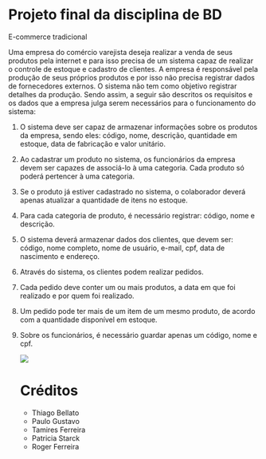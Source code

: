 # Projeto final da disciplina de BD
 E-commerce tradicional

Uma empresa do comércio varejista deseja realizar a venda de seus produtos pela
internet e para isso precisa de um sistema capaz de realizar o controle de estoque e
cadastro de clientes. A empresa é responsável pela produção de seus próprios
produtos e por isso não precisa registrar dados de fornecedores externos. O sistema
não tem como objetivo registrar detalhes da produção. Sendo assim, a seguir são
descritos os requisitos e os dados que a empresa julga serem necessários para o
funcionamento do sistema:

1. O sistema deve ser capaz de armazenar informações sobre os produtos da
empresa, sendo eles: código, nome, descrição, quantidade em estoque, data
de fabricação e valor unitário.
2. Ao cadastrar um produto no sistema, os funcionários da empresa devem ser
capazes de associá-lo à uma categoria. Cada produto só poderá pertencer à
uma categoria.
3. Se o produto já estiver cadastrado no sistema, o colaborador deverá apenas
atualizar a quantidade de itens no estoque.
4. Para cada categoria de produto, é necessário registrar: código, nome e
descrição.
5. O sistema deverá armazenar dados dos clientes, que devem ser: código,
nome completo, nome de usuário, e-mail, cpf, data de nascimento e
endereço.
6. Através do sistema, os clientes podem realizar pedidos.
7. Cada pedido deve conter um ou mais produtos, a data em que foi realizado e
por quem foi realizado.
8. Um pedido pode ter mais de um item de um mesmo produto, de acordo com
a quantidade disponível em estoque.
9. Sobre os funcionários, é necessário guardar apenas um código, nome e cpf.

    <image src='https://github.com/paulotuler001/databaseSerratec/blob/main/print-diagrama.png'/>

    # Créditos
   <ul>
     <li>Thiago Bellato</li>
     <li>Paulo Gustavo</li>
     <li>Tamires Ferreira</li>
     <li>Patricia Starck</li>
     <li>Roger Ferreira</li>
   </ul>
